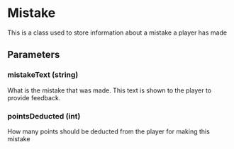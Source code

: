 # Mistake
This is a class used to store information about a mistake a player has made

## Parameters
### mistakeText (string)
What is the mistake that was made. This text is shown to the player to provide feedback.

### pointsDeducted (int)
How many points should be deducted from the player for making this mistake